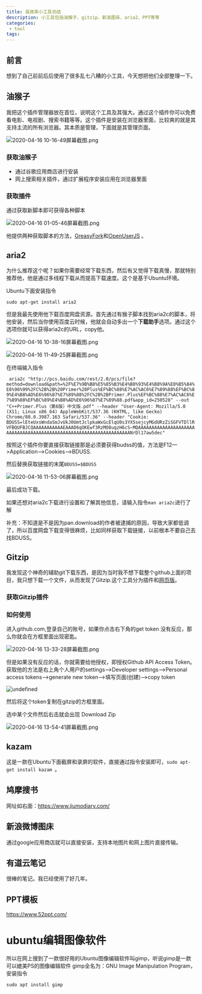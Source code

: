```yaml
---
title: 高效率小工具总结
description: 小工具包括油猴子、gitzip、新浪图床、aria2、PPT等等
categories:
 - tool
tags:
---
```


## 前言

想到了自己前前后后使用了很多乱七八糟的小工具，今天想把他们全部整理一下。

## 油猴子

我把这个插件管理器放在首位，说明这个工具及其强大。通过这个插件你可以免费看电影、电视剧、搜索书籍等等。这个插件是安装在浏览器里面，比较爽的就是其支持主流的所有浏览器。其本质是管理，下面就是其管理页面。

![2020-04-16 10-16-49屏幕截图.png](http://ww1.sinaimg.cn/large/006lMPXUgy1gdve3e0u7yj30zk0rstcx.jpg)

### 获取油猴子

* 通过谷歌应用商店进行安装
* 网上搜索相关插件，通过扩展程序安装应用在浏览器里面

### 获取插件

通过获取新脚本即可获得各种脚本

![2020-04-16 01-05-46屏幕截图.png](http://ww1.sinaimg.cn/large/006lMPXUgy1gduy63tbtaj306q071mxl.jpg)

他提供两种获取脚本的方法，[GreasyFork](https://greasyfork.org/)和[OpenUserJS](https://openuserjs.org/) 。

## aria2

为什么推荐这个呢？如果你需要经常下载东西，然后有又觉得下载真慢，那就特别推荐他，他是通过多线程下载从而提高下载速度。这个是基于Ubuntu环境。

Ubuntu下面安装指令

`sudo apt-get install aria2`

但是我最先使用他下载百度网盘资源。首先通过有猴子脚本找到aria2c的脚本，将他安装，然后当你使用百度云时候，他就会自动多出一个**下载助手**选项。通过这个选项你就可以获得aria2c的URL，copy他。

![2020-04-16 10-38-16屏幕截图.png](http://ww1.sinaimg.cn/large/006lMPXUgy1gdvepkczjgj30k60esjss.jpg)

![2020-04-16 11-49-25屏幕截图.png](http://ww1.sinaimg.cn/large/006lMPXUgy1gdvgrzp4ezj30z60opq5k.jpg)



在终端输入指令

` aria2c "http://pcs.baidu.com/rest/2.0/pcs/file?method=download&path=%2F%E7%9B%B8%E5%85%B3%E4%B8%93%E4%B8%9A%E8%B5%84%E6%96%99%2FC%2B%2B%20Primer%20Plus%EF%BC%88%E7%AC%AC6%E7%89%88%EF%BC%89%E4%B8%AD%E6%96%87%E7%89%88%2FC%2B%2BPrimer.Plus%EF%BC%88%E7%AC%AC6%E7%89%88%EF%BC%89%E4%B8%AD%E6%96%87%E7%89%88.pdf&app_id=250528" --out "C++Primer.Plus（第6版）中文版.pdf" --header "User-Agent: Mozilla/5.0 (X11; Linux x86_64) AppleWebKit/537.36 (KHTML, like Gecko) Chrome/80.0.3987.163 Safari/537.36" --header "Cookie: BDUSS=lEteUxsWndaSmJvUkJ0UmtJclpkaWxGcElqU0s3YX5sejcyMGdURzZiSGFVTDllRVFBQUFBJCQAAAAAAAAAAAEAAAD6qOKEwf3RzMO8uqzH6cS~MQAAAAAAAAAAAAAAAAAAAAAAAAAAAAAAAAAAAAAAAAAAAAAAAAAAAAAAAAAAAAAAAAAAANrDl17aw5dec"`

按照这个插件你要直接获取链接那是必须要获得budss的值，方法是F12—>Application—>Cookies—>BDUSS.

然后替换获取链接的末尾`BDUSS=$BDUSS`

![2020-04-16 11-53-06屏幕截图.png](http://ww1.sinaimg.cn/large/006lMPXUgy1gdvgvieqlzj30zk0rsdng.jpg)

最后成功下载。

如果还想对aria2c下载进行设置和了解其他信息，请输入指令`man aria2c`进行了解

补充：不知道是不是因为pan.download的作者被逮捕的原因，导致大家都低调了，所以百度网盘下载变得很麻烦，比如同样获取下载链接，以前根本不要自己去找BDUSS。

## Gitzip

我发现这个神奇的辅助git下载东西，是因为当时我不想下载整个github上面的项目，我只想下载一个文件，从而发现了Gitzip.这个工具分为插件和[网页版](https://kinolien.github.io/gitzip/)。

### 获取Gitzip插件

### 如何使用

进入github.com,登录自己的账号，如果你点击右下角的get token 没有反应，那么你就会在方框里面出现密匙。

![2020-04-16 13-33-28屏幕截图.png](http://ww1.sinaimg.cn/large/006lMPXUgy1gdvjs3vtvnj30ji03et9b.jpg)

但是如果没有反应的话，你就需要给他授权，即授权Github API Access Token。获取他的方法是右上角个人用户的settings—>Developer settings—>Personal access tokens—>generate new token—>填写页面(创建)—>copy  token

![undefined](http://ww1.sinaimg.cn/large/006lMPXUgy1gdvkakw4lvj30lr08ejrc.jpg)

然后将这个token复制在gitzip的方框里面。

选中某个文件然后右击就会出现 Download Zip 

![2020-04-16 13-54-41屏幕截图.png](http://ww1.sinaimg.cn/large/006lMPXUgy1gdvke20x9lj30bz0cu0ty.jpg)



## kazam

这是一款在Ubuntu下面截屏和录屏的软件，直接通过指令安装即可，`sudo apt-get install kazam `。



## 鸠摩搜书

网址如右面：https://www.jiumodiary.com/

## 新浪微博图床

通过google应用商店就可以直接安装，支持本地图片和网上图片直接传输。



## 有道云笔记

很棒的笔记。我已经使用了好几年。



## PPT模板

https://www.52ppt.com/



# ubuntu编辑图像软件

所以在网上搜到了一款很好用的Ubuntu图像编辑软件叫gimp，听说gimp是一款可以媲美PS的图像编辑软件 gimp全名为：GNU Image Manipulation Program，安装指令

`sudo apt install gimp`